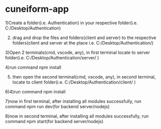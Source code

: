 # cuneiform-app

1)Create a folder(i.e. Authentication) in your respective folder(i.e. C:/Desktop/Authentication)

2) drag and drop the files and folders(client and server) to the respective folders(client and server at the place i.e. C:/Desktop/Authentication/)

3)Open 2 terminals(cmd, vscode, any), in first terminal locate to server folder(i.e. C:/Desktop/Authentication/server/ )

4)run command npm install

5) then open the second terminal(cmd, vscode, any), in second terminal, locate to client folder(i.e. C:/Desktop/Authentication/client/ )

6)4)run command npm install

7)now in first terminal, after installing all modules successfully, run command npm run dev(for backend server/nodejs)

8)now in second terminal, after installing all modules successfully, run command npm start(for backend server/nodejs)
